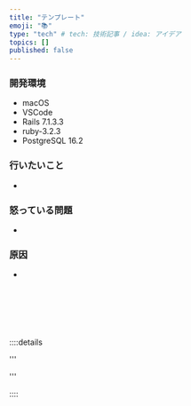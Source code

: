 ```yaml
---
title: "テンプレート"
emoji: "📚"
type: "tech" # tech: 技術記事 / idea: アイデア
topics: []
published: false
---
```

### 開発環境
- macOS
- VSCode
- Rails 7.1.3.3
- ruby-3.2.3
- PostgreSQL 16.2

### 行いたいこと
- 

### 怒っている問題
- 

### 原因
- 
<br>
<br>
<br>

# 


::::details 

'''


'''

::::